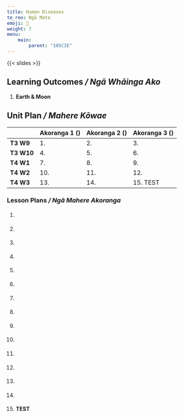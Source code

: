 ```yaml
---
title: Human Diseases
te_reo: Ngā Mate
emoji: 🧠
weight: 7
menu:
    main:
        parent: "10SCIE"
---
```


{{< slides >}}

## Learning Outcomes _/ Ngā Whāinga Ako_ 

1. __Earth & Moon__

## Unit Plan _/ Mahere Kōwae_ 

|            | Akoranga 1 () | Akoranga 2 () | Akoranga 3 () |
|:-----------|:--------------|:--------------|:--------------|
| __T3 W9__  | 1.            | 2.            | 3.            |
| __T3 W10__ | 4.            | 5.            | 6.            |
| __T4 W1__  | 7.            | 8.            | 9.            |
| __T4 W2__  | 10.           | 11.           | 12.           |
| __T4 W3__  | 13.           | 14.           | 15. TEST      |

### Lesson Plans _/ Ngā Mahere Akoranga_ 

1. #### 
2. #### 
3. #### 
4. #### 
5. #### 
6. #### 
7. #### 
8. #### 
9. #### 
10. #### 
11. #### 
12. #### 
13. #### 
14. #### 
15. #### TEST
